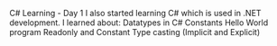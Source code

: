 C# Learning - Day 1
I also started learning C# which is used in .NET development. I learned about:
Datatypes in C#
Constants
Hello World program
Readonly and Constant
Type casting (Implicit and Explicit)
